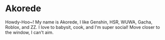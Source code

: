 # Akorede
Howdy-Hoo~! My name is Akorede, I like Genshin, HSR, WUWA, Gacha, Roblox, and ZZ. I love to 
babysit, cook, and I'm super social!
Move closer to the window, I can't aim.